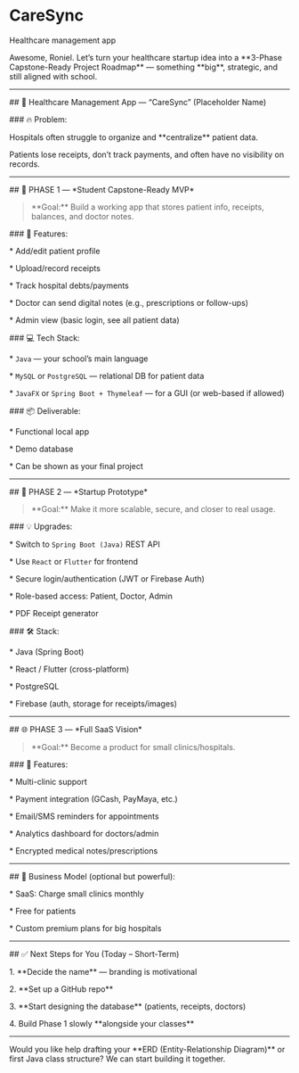 # CareSync

Healthcare management app



Awesome, Roniel. Let’s turn your healthcare startup idea into a \*\*3-Phase Capstone-Ready Project Roadmap\*\* — something \*\*big\*\*, strategic, and still aligned with school.



---



\## 🏥 Healthcare Management App — “CareSync” (Placeholder Name)



\### 🔥 Problem:



Hospitals often struggle to organize and \*\*centralize\*\* patient data.

Patients lose receipts, don’t track payments, and often have no visibility on records.



---



\## 🧭 PHASE 1 — \*Student Capstone-Ready MVP\*



> \*\*Goal:\*\* Build a working app that stores patient info, receipts, balances, and doctor notes.



\### 🔨 Features:



\* Add/edit patient profile

\* Upload/record receipts

\* Track hospital debts/payments

\* Doctor can send digital notes (e.g., prescriptions or follow-ups)

\* Admin view (basic login, see all patient data)



\### 💻 Tech Stack:



\* `Java` — your school’s main language

\* `MySQL` or `PostgreSQL` — relational DB for patient data

\* `JavaFX` or `Spring Boot + Thymeleaf` — for a GUI (or web-based if allowed)



\### 📦 Deliverable:



\* Functional local app

\* Demo database

\* Can be shown as your final project



---



\## 🚀 PHASE 2 — \*Startup Prototype\*



> \*\*Goal:\*\* Make it more scalable, secure, and closer to real usage.



\### 💡 Upgrades:



\* Switch to `Spring Boot (Java)` REST API

\* Use `React` or `Flutter` for frontend

\* Secure login/authentication (JWT or Firebase Auth)

\* Role-based access: Patient, Doctor, Admin

\* PDF Receipt generator



\### 🛠️ Stack:



\* Java (Spring Boot)

\* React / Flutter (cross-platform)

\* PostgreSQL

\* Firebase (auth, storage for receipts/images)



---



\## 🌐 PHASE 3 — \*Full SaaS Vision\*



> \*\*Goal:\*\* Become a product for small clinics/hospitals.



\### 🧠 Features:



\* Multi-clinic support

\* Payment integration (GCash, PayMaya, etc.)

\* Email/SMS reminders for appointments

\* Analytics dashboard for doctors/admin

\* Encrypted medical notes/prescriptions



---



\## 🧠 Business Model (optional but powerful):



\* SaaS: Charge small clinics monthly

\* Free for patients

\* Custom premium plans for big hospitals



---



\## ✅ Next Steps for You (Today – Short-Term)



1\. \*\*Decide the name\*\* — branding is motivational

2\. \*\*Set up a GitHub repo\*\*

3\. \*\*Start designing the database\*\* (patients, receipts, doctors)

4\. Build Phase 1 slowly \*\*alongside your classes\*\*



---



Would you like help drafting your \*\*ERD (Entity-Relationship Diagram)\*\* or first Java class structure? We can start building it together.



